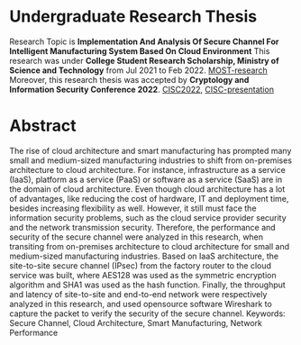 # Undergraduate Research Thesis
Research Topic is **Implementation And Analysis Of Secure Channel For Intelligent Manufacturing System Based On Cloud Environment**
This research was under **College Student Research Scholarship, Ministry of Science and Technology** from Jul 2021 to Feb 2022.
[MOST-research](most-research.pdf)
Moreover, this research thesis was accepted by **Cryptology and Information Security Conference 2022**.
[CISC2022](CISC2022.pdf), [CISC-presentation](CISC-presentation.pdf)

# Abstract
The rise of cloud architecture and smart manufacturing has prompted many small and medium-sized manufacturing industries to shift from on-premises architecture to cloud architecture. For instance, infrastructure as a service (IaaS), platform as a service (PaaS) or software as a service (SaaS) are in the domain of cloud architecture.
Even though cloud architecture has a lot of advantages, like reducing the cost of hardware, IT and deployment time, besides increasing flexibility as well. However, it still must face the information security problems, such as the cloud service provider security and the network transmission security. Therefore, the performance and security of the secure channel were analyzed in this research, when transiting from on-premises architecture to cloud architecture for small and medium-sized manufacturing industries.
Based on IaaS architecture, the site-to-site secure channel (IPsec) from the factory router to the cloud service was built, where AES128 was used as the symmetric encryption algorithm and SHA1 was used as the hash function. Finally, the throughput and latency of site-to-site and end-to-end network were respectively analyzed in this research, and used opensource software Wireshark to capture the packet to verify the security of the secure channel.
Keywords: Secure Channel, Cloud Architecture, Smart Manufacturing, Network Performance

